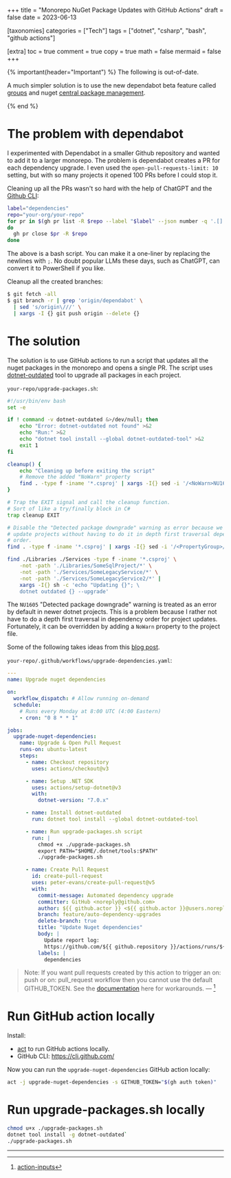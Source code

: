 +++
title = "Monorepo NuGet Package Updates with GitHub Actions"
draft = false
date = 2023-06-13

[taxonomies]
categories = ["Tech"]
tags = ["dotnet", "csharp", "bash", "github actions"]

[extra]
toc = true
comment = true
copy = true
math = false
mermaid = false
+++

{% important(header="Important") %}
The following is out-of-date.

A much simpler solution is to use the new dependabot beta feature called
[groups](https://docs.github.com/en/code-security/dependabot/dependabot-version-updates/configuration-options-for-the-dependabot.yml-file#groups)
and nuget [central package
management](https://learn.microsoft.com/en-us/nuget/consume-packages/Central-Package-Management).

{% end %}

# The problem with dependabot

I experimented with Dependabot in a smaller Github repository and
wanted to add it to a larger monorepo. The problem is dependabot creates a PR
for each dependency upgrade. I even used the `open-pull-requests-limit: 10`
setting, but with so many projects it opened 100 PRs before I could stop it.

Cleaning up all the PRs wasn't so hard with the help of ChatGPT and the [Github
CLI](https://cli.github.com/):

```bash
label="dependencies"
repo="your-org/your-repo"
for pr in $(gh pr list -R $repo --label "$label" --json number -q '.[].number')
do
  gh pr close $pr -R $repo
done
```

The above is a bash script. You can make it a one-liner by replacing the
newlines with `;`. No doubt popular LLMs these days, such as ChatGPT, can
convert it to PowerShell if you like.

Cleanup all the created branches:

```sh
$ git fetch -all
$ git branch -r | grep 'origin/dependabot' \
  | sed 's/origin\///' \
  | xargs -I {} git push origin --delete {}
```

# The solution

The solution is to use GitHub actions to run a script that updates all the nuget
packages in the monorepo and opens a single PR. The script uses
[dotnet-outdated](https://github.com/dotnet-outdated/dotnet-outdated) tool to
upgrade all packages in each project.

`your-repo/upgrade-packages.sh`:

```bash
#!/usr/bin/env bash
set -e

if ! command -v dotnet-outdated &>/dev/null; then
    echo "Error: dotnet-outdated not found" >&2
    echo "Run:" >&2
    echo "dotnet tool install --global dotnet-outdated-tool" >&2
    exit 1
fi

cleanup() {
    echo "Cleaning up before exiting the script"
    # Remove the added "NoWarn" property
    find . -type f -iname '*.csproj' | xargs -I{} sed -i '/<NoWarn>NU1605<\/NoWarn>/d' {}
}

# Trap the EXIT signal and call the cleanup function.
# Sort of like a try/finally block in C#
trap cleanup EXIT

# Disable the "Detected package downgrade" warning as error because we want to
# update projects without having to do it in depth first traversal dependency
# order.
find . -type f -iname '*.csproj' | xargs -I{} sed -i '/<PropertyGroup>/a<NoWarn>NU1605<\/NoWarn>' {}

find ./Libraries ./Services -type f -iname '*.csproj' \
    -not -path './Libraries/SomeSqlProject/*' \
    -not -path './Services/SomeLegacyService/*' \
    -not -path './Services/SomeLegacyService2/*' |
    xargs -I{} sh -c 'echo "Updating {}"; \
    dotnet outdated {} --upgrade'
```

The `NU1605` "Detected package downgrade" warning is treated as an error by
default in newer dotnet projects. This is a problem because I rather not have to
do a depth first traversal in dependency order for project updates. Fortunately,
it can be overridden by adding a `NoWarn` property to the project file.

Some of the following takes ideas from this [blog post](https://www.oddbird.net/2022/06/01/dependabot-single-pull-request/).

`your-repo/.github/workflows/upgrade-dependencies.yaml`:

```yaml
---
name: Upgrade nuget dependencies

on:
  workflow_dispatch: # Allow running on-demand
  schedule:
    # Runs every Monday at 8:00 UTC (4:00 Eastern)
    - cron: "0 8 * * 1"

jobs:
  upgrade-nuget-dependencies:
    name: Upgrade & Open Pull Request
    runs-on: ubuntu-latest
    steps:
      - name: Checkout repository
        uses: actions/checkout@v3

      - name: Setup .NET SDK
        uses: actions/setup-dotnet@v3
        with:
          dotnet-version: "7.0.x"

      - name: Install dotnet-outdated
        run: dotnet tool install --global dotnet-outdated-tool

      - name: Run upgrade-packages.sh script
        run: |
          chmod +x ./upgrade-packages.sh
          export PATH="$HOME/.dotnet/tools:$PATH"
          ./upgrade-packages.sh

      - name: Create Pull Request
        id: create-pull-request
        uses: peter-evans/create-pull-request@v5
        with:
          commit-message: Automated dependency upgrade
          committer: GitHub <noreply@github.com>
          author: ${{ github.actor }} <${{ github.actor }}@users.noreply.github.com>
          branch: feature/auto-dependency-upgrades
          delete-branch: true
          title: "Update Nuget dependencies"
          body: |
            Update report log:
            https://github.com/${{ github.repository }}/actions/runs/${{ github.run_id }}
          labels: |
            dependencies
```

>Note: If you want pull requests created by this action to trigger an on: push
>or on: pull_request workflow then you cannot use the default GITHUB_TOKEN. See
>the
>[documentation](https://github.com/peter-evans/create-pull-request/blob/fe61cf72ef9924a9a17e07f183068da1a0b49f06/docs/concepts-guidelines.md#triggering-further-workflow-runs)
>here for workarounds. — [^1]

# Run GitHub action locally

Install:

- [act](https://github.com/nektos/act) to run GitHub actions locally.
- GitHub CLI: https://cli.github.com/

Now you can run the `upgrade-nuget-dependencies` GitHub action locally:

```sh
act -j upgrade-nuget-dependencies -s GITHUB_TOKEN="$(gh auth token)"
```

# Run upgrade-packages.sh locally

```sh
chmod u+x ./upgrade-packages.sh
dotnet tool install -g dotnet-outdated`
./upgrade-packages.sh
```

---

[^1]: [action-inputs](https://github.com/peter-evans/create-pull-request/blob/fe61cf72ef9924a9a17e07f183068da1a0b49f06/README.md#action-inputs)
